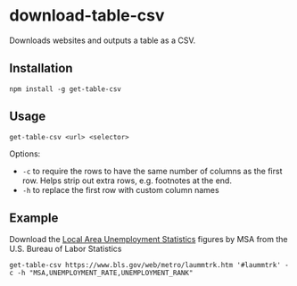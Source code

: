 # download-table-csv

Downloads websites and outputs a table as a CSV.

## Installation

`npm install -g get-table-csv`

## Usage

`get-table-csv <url> <selector>`

Options:
- `-c` to require the rows to have the same number of columns as the first row. Helps strip out extra rows, e.g. footnotes at the end.
- `-h` to replace the first row with custom column names

## Example

Download the [Local Area Unemployment Statistics](https://www.bls.gov/web/metro/laummtrk.htm) figures by MSA from the U.S. Bureau of Labor Statistics

`get-table-csv https://www.bls.gov/web/metro/laummtrk.htm '#laummtrk' -c -h "MSA,UNEMPLOYMENT_RATE,UNEMPLOYMENT_RANK"`
